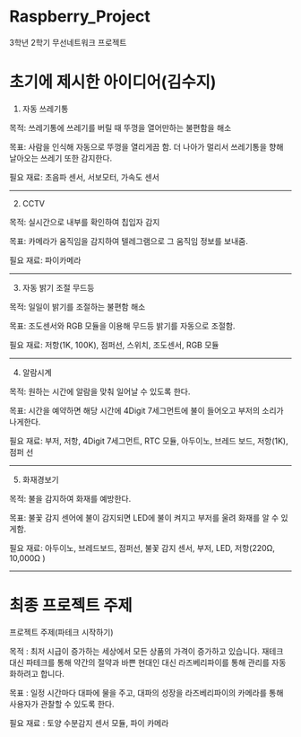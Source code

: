 # Raspberry_Project
3학년 2학기 무선네트워크 프로젝트

# 초기에 제시한 아이디어(김수지)

1. 자동 쓰레기통
   
목적: 쓰레기통에 쓰레기를 버릴 때 뚜껑을 열어만하는 불편함을 해소

목표: 사람을 인식해 자동으로 뚜껑을 열리게끔 함. 더 나아가 멀리서 쓰레기통을 향해 날아오는 쓰레기 또한 감지한다.

필요 재료: 초음파 센서, 서보모터, 가속도 센서
***
2. CCTV
   
목적: 실시간으로 내부를 확인하여 칩입자 감지

목표: 카메라가 움직임을 감지하여 텔레그램으로 그 움직임 정보를 보내줌.

필요 재료: 파이카메라
***
3. 자동 밝기 조절 무드등

목적: 일일이 밝기를 조절하는 불편함 해소

목표: 조도센서와 RGB 모듈을 이용해 무드등 밝기를 자동으로 조절함.

필요 재료: 저항(1K, 100K), 점퍼선, 스위치, 조도센서, RGB 모듈
***
4. 알람시계

목적: 원하는 시간에 알람을 맞춰 일어날 수 있도록 한다.

목표: 시간을 예약하면 해당 시간에 4Digit 7세그먼트에 불이 들어오고 부저의 소리가 나게한다.

필요 재료: 부저, 저항, 4Digit 7세그먼트, RTC 모듈, 아두이노, 브레드 보드, 저항(1K), 점퍼 선 
***
5. 화재경보기

목적: 불을 감지하여 화재를 예방한다.

목표: 불꽃 감지 센어에 불이 감지되면 LED에 불이 켜지고 부저를 울려 화재를 알 수 있게함.

필요 재료: 아두이노, 브레드보드, 점퍼선, 불꽃 감지 센서, 부저, LED, 저항(220Ω, 10,000Ω )
***
# 최종 프로젝트 주제
프로젝트 주제(파테크 시작하기)

목적 : 최저 시급이 증가하는 세상에서 모든 상품의 가격이 증가하고 있습니다. 재테크 대신 파테크를 통해 약간의 절약과 바쁜 현대인 대신 라즈베리파이를 통해 관리를 자동화하려고 합니다.

목표 : 일정 시간마다 대파에 물을 주고, 대파의 성장을 라즈베리파이의 카메라를 통해 사용자가 관찰할 수 있도록 한다.

필요 재료 : 토양 수분감지 센서 모듈, 파이 카메라











